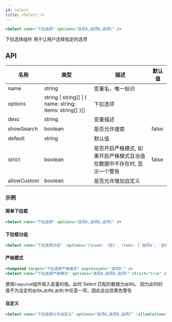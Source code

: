 ```yaml
---
id: select
title: <Select />
---
```


```xml
<Select name="下拉选择" options="选项A,选项B,选项C" />
```

下拉选择组件 用于让用户选择指定的选项

## API

| 名称        | 类型                                                      | 描述                                                                   | 默认值 |
| ----------- | --------------------------------------------------------- | ---------------------------------------------------------------------- | ------ |
| name        | string                                                    | 变量名，唯一标识                                                       |        |
| options     | string \| string[] \| { name: string; items: string[] }[] | 下拉选项                                                               |        |
| desc        | string                                                    | 变量描述                                                               |        |
| showSearch  | boolean                                                   | 是否允许搜索                                                           | false  |
| default     | string                                                    | 默认值                                                                 |        |
| strict      | boolean                                                   | 是否开启严格模式, 如果开启严格模式且当值在数据中不存在时, 显示一个警告 | false  |
| allowCustom | boolean                                                   | 是否允许增加自定义                                                     |        |

### 示例

#### 简单下拉框

```xml
<Select name="下拉选择" options="选项A,选项B,选项C" />
```

#### 下拉框分组

```xml
<Select name="下拉选择分组" :options="[{name: '组1', items: ['选项A', '选项B']}, {name: '组2', items: ['选项C']}]" />
```

#### 严格模式

```xml
<Computed target="下拉选择严格模式" expression="'选项D'" />
<Select name="下拉选择严格模式" options="选项A,选项B,选项C" strict="true" />
```

使用`Computed`组件填入变量的值。此时 Select 匹配的数据为`选项D`。 因为此时的值不为设定的`选项A`,`选项B`,`选项C`中任意一项，因此会出现黄色警告

#### 自定义

```xml
<Select name="下拉选择允许自定义" options="选项A,选项B,选项C" :allowCustom="true" />
```
